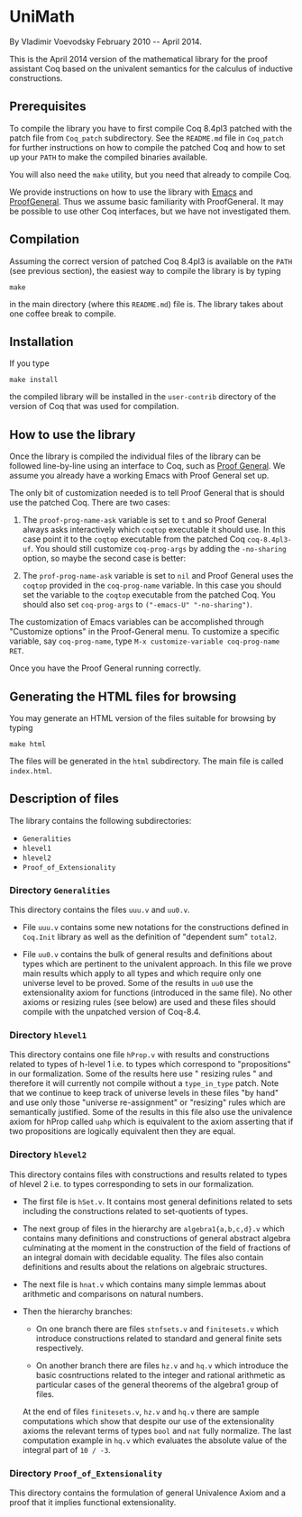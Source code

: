 # UniMath

By Vladimir Voevodsky February 2010 -- April 2014.

This is the April 2014 version of the mathematical library for the proof assistant Coq
based on the univalent semantics for the calculus of inductive constructions.

## Prerequisites

To compile the library you have to first compile Coq 8.4pl3 patched with the patch file
from `Coq_patch` subdirectory. See the `README.md` file in `Coq_patch` for further
instructions on how to compile the patched Coq and how to set up your `PATH` to make the
compiled binaries available.

You will also need the `make` utility, but you need that already to compile Coq.

We provide instructions on how to use the library with [Emacs](http://www.emacswiki.org/)
and [ProofGeneral](http://proofgeneral.inf.ed.ac.uk/). Thus we assume basic familiarity
with ProofGeneral. It may be possible to use other Coq interfaces, but we have not
investigated them.

## Compilation

Assuming the correct version of patched Coq 8.4pl3 is available on the `PATH` (see
previous section), the easiest way to compile the library is by typing

    make

in the main directory (where this `README.md`) file is. The library takes about one coffee
break to compile.

## Installation

If you type

    make install

the compiled library will be installed in the `user-contrib` directory of the version of
Coq that was used for compilation.

## How to use the library

Once the library is compiled the individual files of the library can be followed
line-by-line using an interface to Coq, such as [Proof
General](http://proofgeneral.inf.ed.ac.uk/). We assume you already have a working Emacs
with Proof General set up.

The only bit of customization needed is to tell Proof General that is should use the
patched Coq. There are two cases:

1. The `proof-prog-name-ask` variable is set to `t` and so Proof General always asks
   interactively which `coqtop` executable it should use. In this case point it to
   the `coqtop` executable from the patched Coq `coq-8.4pl3-uf`. You should still
   customize `coq-prog-args` by adding the `-no-sharing` option, so maybe the second
   case is better:

2. The `prof-prog-name-ask` variable is set to `nil` and Proof General uses the `coqtop`
   provided in the `coq-prog-name` variable. In this case you should set the variable
   to the `coqtop` executable from the patched Coq. You should also set
   `coq-prog-args` to `("-emacs-U" "-no-sharing")`.

The customization of Emacs variables can be accomplished through "Customize options" in
the Proof-General menu. To customize a specific variable, say `coq-prog-name`, type `M-x
customize-variable coq-prog-name RET`.

Once you have the Proof General running correctly.

## Generating the HTML files for browsing

You may generate an HTML version of the files suitable for browsing by typing

    make html

The files will be generated in the `html` subdirectory. The main file is called `index.html`.


## Description of files

The library contains the following subdirectories:

* `Generalities`
* `hlevel1`
* `hlevel2`
* `Proof_of_Extensionality`

### Directory `Generalities`

This directory contains the files `uuu.v` and `uu0.v`.

* File `uuu.v` contains some new notations for the constructions defined in `Coq.Init`
  library as well as the definition of "dependent sum" `total2`.

* File `uu0.v` contains the bulk of general results and definitions about types which are
  pertinent to the univalent approach. In this file we prove main results which apply to
  all types and which require only one universe level to be proved. Some of the results in
  `uu0` use the extensionality axiom for functions (introduced in the same file). No other
  axioms or resizing rules (see below) are used and these files should compile with the
  unpatched version of Coq-8.4.

### Directory `hlevel1`

This directory contains one file `hProp.v` with results and constructions related to types
of h-level 1 i.e. to types which correspond to "propositions" in our formalization. Some
of the results here use " resizing rules " and therefore it will currently not compile
without a `type_in_type` patch. Note that we continue to keep track of universe levels in
these files "by hand" and use only those "universe re-assignment" or "resizing" rules which
are semantically justified. Some of the results in this file also use the univalence axiom
for hProp called `uahp` which is equivalent to the axiom asserting that if two
propositions are logically equivalent then they are equal.

### Directory `hlevel2`

This directory contains files with constructions and results related to types of hlevel 2
i.e. to types corresponding to sets in our formalization.

* The first file is `hSet.v`. It contains most general definitions related to sets
  including the constructions related to set-quotients of types.

* The next group of files in the hierarchy are `algebra1{a,b,c,d}.v` which contains many
  definitions and constructions of general abstract algebra culminating at the moment in
  the construction of the field of fractions of an integral domain with decidable
  equality. The files also contain definitions and results about the relations on
  algebraic structures.

* The next file is `hnat.v` which contains many simple lemmas about arithmetic and
  comparisons on natural numbers.

* Then the hierarchy branches:

     * On one branch there are files `stnfsets.v` and `finitesets.v` which introduce
       constructions related to standard and general finite sets respectively.

     * On another branch there are files `hz.v` and `hq.v` which introduce the basic
       cosntructions related to the integer and rational arithmetic as particular cases of
       the general theorems of the algebra1 group of files.

  At the end of files `finitesets.v`, `hz.v` and `hq.v` there are sample computations
  which show that despite our use of the extensionality axioms the relevant terms of types
  `bool` and `nat` fully normalize. The last computation example in `hq.v` which evaluates
  the absolute value of the integral part of `10 / -3`.

### Directory `Proof_of_Extensionality`

This directory contains the formulation of general Univalence Axiom and a proof that it
implies functional extensionality.
